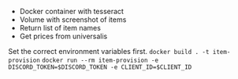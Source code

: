 * Docker container with tesseract
* Volume with screenshot of items
* Return list of item names
* Get prices from universalis

Set the correct environment variables first.
`docker build . -t item-provision`
`docker run --rm item-provision -e DISCORD_TOKEN=$DISCORD_TOKEN -e CLIENT_ID=$CLIENT_ID`